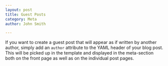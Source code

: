```yaml
---
layout: post
title: Guest Posts
category: Meta
author: John Smith

---
```


If you want to create a guest post that will appear as if written by another author, simply add an `author` attribute to the
YAML header of your blog post. This will be picked up in the template and displayed in the meta-section both on the front page
as well as on the individual post pages.
